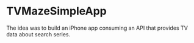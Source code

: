 # TVMazeSimpleApp
The idea was to build an iPhone app consuming an API that provides TV data about search series.

